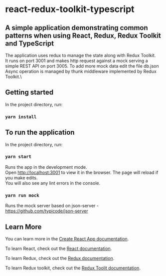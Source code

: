 # react-redux-toolkit-typescript

## A simple application demonstrating common patterns when using React, Redux, Redux Toolkit and TypeScript

The application uses redux to manage the state along with Redux Toolkit.\
It runs on port 3001 and makes http request against a mock serving a simple REST API on port 3005.
To add more mock data edit the file db.json 
Async operation is managed by thunk middleware implemented by Redux Toolkit.\

 
## Getting started
In the project directory, run:

### `yarn install`

## To run the application

In the project directory, run:

### `yarn start`
Runs the app in the development mode.<br />
Open [http://localhost:3001](http://localhost:3001) to view it in the browser.
The page will reload if you make edits.<br />
You will also see any lint errors in the console.

### `yarn run mock`
Runs the mock server based on json-server - https://github.com/typicode/json-server

## Learn More

You can learn more in the [Create React App documentation](https://facebook.github.io/create-react-app/docs/getting-started).

To learn React, check out the [React documentation](https://reactjs.org/).

To learn Redux, check out the [Redux documentation](https://redux.js.org//).

To learn Redux toolkit, check out the [Redux Toolit documentation](https://redux-toolkit.js.org/).
